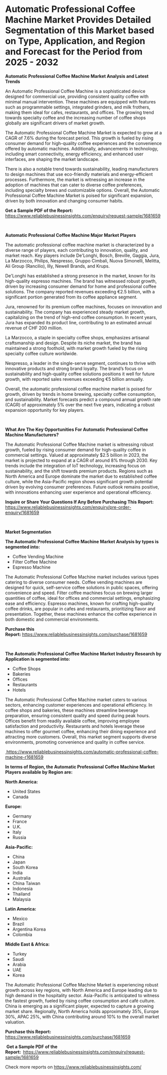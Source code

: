 <p><h1>Automatic Professional Coffee Machine Market Provides Detailed Segmentation of this Market based on Type, Application, and Region and Forecast for the Period from 2025 - 2032</h1></p><p><strong>Automatic Professional Coffee Machine Market Analysis and Latest Trends</strong></p>
<p><p>An Automatic Professional Coffee Machine is a sophisticated device designed for commercial use, providing consistent quality coffee with minimal manual intervention. These machines are equipped with features such as programmable settings, integrated grinders, and milk frothers, making them ideal for cafes, restaurants, and offices. The growing trend towards specialty coffee and the increasing number of coffee shops globally are significant drivers of market growth.</p><p>The Automatic Professional Coffee Machine Market is expected to grow at a CAGR of 7.6% during the forecast period. This growth is fueled by rising consumer demand for high-quality coffee experiences and the convenience offered by automatic machines. Additionally, advancements in technology, including smart connectivity, energy efficiency, and enhanced user interfaces, are shaping the market landscape. </p><p>There is also a notable trend towards sustainability, leading manufacturers to design machines that use eco-friendly materials and energy-efficient processes. Furthermore, the market is witnessing an increase in the adoption of machines that can cater to diverse coffee preferences, including specialty brews and customizable options. Overall, the Automatic Professional Coffee Machine Market is poised for significant expansion, driven by both innovation and changing consumer habits.</p></p>
<p><strong>Get a Sample PDF of the Report:&nbsp;</strong> <a href="https://www.reliablebusinessinsights.com/enquiry/request-sample/1681659?utm_campaign=2142&utm_medium=2&utm_source=Github&utm_content=ia&utm_term=09022025&utm_id=automatic-professional-coffee-machine">https://www.reliablebusinessinsights.com/enquiry/request-sample/1681659</a></p>
<p>&nbsp;</p>
<p><strong>Automatic Professional Coffee Machine Major Market Players</strong></p>
<p><p>The automatic professional coffee machine market is characterized by a diverse range of players, each contributing to innovation, quality, and market reach. Key players include De'Longhi, Bosch, Breville, Gaggia, Jura, La Marzocco, Philips, Nespresso, Gruppo Cimbali, Nuova Simonelli, Melitta, Ali Group (Rancilio), Illy, Newell Brands, and Krups.</p><p>De'Longhi has established a strong presence in the market, known for its high-quality espresso machines. The brand has witnessed robust growth, driven by increasing consumer demand for home and professional coffee solutions. The company reported revenues exceeding €2.5 billion, with a significant portion generated from its coffee appliance segment.</p><p>Jura, renowned for its premium coffee machines, focuses on innovation and sustainability. The company has experienced steady market growth, capitalizing on the trend of high-end coffee consumption. In recent years, Jura has expanded its product line, contributing to an estimated annual revenue of CHF 200 million.</p><p>La Marzocco, a staple in specialty coffee shops, emphasizes artisanal craftsmanship and design. Despite its niche market, the brand has maintained a strong foothold, with market growth fueled by the rising specialty coffee culture worldwide.</p><p>Nespresso, a leader in the single-serve segment, continues to thrive with innovative products and strong brand loyalty. The brand’s focus on sustainability and high-quality coffee solutions positions it well for future growth, with reported sales revenues exceeding €5 billion annually.</p><p>Overall, the automatic professional coffee machine market is poised for growth, driven by trends in home brewing, specialty coffee consumption, and sustainability. Market forecasts predict a compound annual growth rate (CAGR) of approximately 5% over the next five years, indicating a robust expansion opportunity for key players.</p></p>
<p>&nbsp;</p>
<p><strong>What Are The Key Opportunities For Automatic Professional Coffee Machine Manufacturers?</strong></p>
<p><p>The Automatic Professional Coffee Machine market is witnessing robust growth, fueled by rising consumer demand for high-quality coffee in commercial settings. Valued at approximately $2.5 billion in 2023, the market is projected to expand at a CAGR of around 8% through 2030. Key trends include the integration of IoT technology, increasing focus on sustainability, and the shift towards premium products. Regions such as North America and Europe dominate the market due to established coffee culture, while the Asia-Pacific region shows significant growth potential driven by evolving consumer preferences. Future outlook remains positive, with innovations enhancing user experience and operational efficiency.</p></p>
<p><strong>Inquire or Share Your Questions If Any Before Purchasing This Report:</strong> <a href="https://www.reliablebusinessinsights.com/enquiry/pre-order-enquiry/1681659?utm_campaign=2142&utm_medium=2&utm_source=Github&utm_content=ia&utm_term=09022025&utm_id=automatic-professional-coffee-machine">https://www.reliablebusinessinsights.com/enquiry/pre-order-enquiry/1681659</a></p>
<p>&nbsp;</p>
<p><strong>Market Segmentation</strong></p>
<p><strong>The Automatic Professional Coffee Machine Market Analysis by types is segmented into:</strong></p>
<p><ul><li>Coffee Vending Machine</li><li>Filter Coffee Machine</li><li>Espresso Machine</li></ul></p>
<p><p>The Automatic Professional Coffee Machine market includes various types catering to diverse consumer needs. Coffee vending machines are designed for quick, self-service coffee solutions in public spaces, offering convenience and speed. Filter coffee machines focus on brewing larger quantities of coffee, ideal for offices and commercial settings, emphasizing ease and efficiency. Espresso machines, known for crafting high-quality coffee drinks, are popular in cafes and restaurants, prioritizing flavor and presentation. Together, these machines enhance the coffee experience in both domestic and commercial environments.</p></p>
<p><strong>Purchase this Report:&nbsp;</strong><a href="https://www.reliablebusinessinsights.com/purchase/1681659?utm_campaign=2142&utm_medium=2&utm_source=Github&utm_content=ia&utm_term=09022025&utm_id=automatic-professional-coffee-machine">https://www.reliablebusinessinsights.com/purchase/1681659</a></p>
<p>&nbsp;</p>
<p><strong>The Automatic Professional Coffee Machine Market Industry Research by Application is segmented into:</strong></p>
<p><ul><li>Coffee Shops</li><li>Bakeries</li><li>Offices</li><li>Restaurants</li><li>Hotels</li></ul></p>
<p><p>The Automatic Professional Coffee Machine market caters to various sectors, enhancing customer experiences and operational efficiency. In coffee shops and bakeries, these machines streamline beverage preparation, ensuring consistent quality and speed during peak hours. Offices benefit from readily available coffee, improving employee satisfaction and productivity. Restaurants and hotels leverage these machines to offer gourmet coffee, enhancing their dining experience and attracting more customers. Overall, this market segment supports diverse environments, promoting convenience and quality in coffee service.</p></p>
<p><a href="https://www.reliablebusinessinsights.com/automatic-professional-coffee-machine-r1681659?utm_campaign=2142&utm_medium=2&utm_source=Github&utm_content=ia&utm_term=09022025&utm_id=automatic-professional-coffee-machine">&nbsp;https://www.reliablebusinessinsights.com/automatic-professional-coffee-machine-r1681659</a></p>
<p><strong>In terms of Region, the Automatic Professional Coffee Machine Market Players available by Region are:</strong></p>
<p>
    <p> <strong> North America: </strong>
        <ul>
            <li>United States</li>
            <li>Canada</li>
        </ul>
        </p> 
    <p> <strong> Europe: </strong>
        <ul>
            <li>Germany</li>
            <li>France</li>
            <li>U.K.</li>
            <li>Italy</li>
            <li>Russia</li>
        </ul>
        </p> 
    <p> <strong> Asia-Pacific: </strong>
        <ul>
            <li>China</li>
            <li>Japan</li>
            <li>South Korea</li>
            <li>India</li>
            <li>Australia</li>
            <li>China Taiwan</li>
            <li>Indonesia</li>
            <li>Thailand</li>
            <li>Malaysia</li>
        </ul>
        </p> 
    <p> <strong> Latin America: </strong>
        <ul>
            <li>Mexico</li>
            <li>Brazil</li>
            <li>Argentina Korea</li>
            <li>Colombia</li>
        </ul>
        </p> 
    <p> <strong> Middle East & Africa: </strong>
        <ul>
            <li>Turkey</li>
            <li>Saudi</li>
            <li>Arabia</li>
            <li>UAE</li>
            <li>Korea</li>
        </ul>
    </p>
    </p>
<p><p>The Automatic Professional Coffee Machine Market is experiencing robust growth across key regions, with North America and Europe leading due to high demand in the hospitality sector. Asia-Pacific is anticipated to witness the fastest growth, fueled by rising coffee consumption and café culture. China is emerging as a significant player, expected to capture a growing market share. Regionally, North America holds approximately 35%, Europe 30%, APAC 25%, with China contributing around 10% to the overall market valuation.</p></p>
<p><strong>Purchase this Report: </strong><a href="https://www.reliablebusinessinsights.com/purchase/1681659?utm_campaign=2142&utm_medium=2&utm_source=Github&utm_content=ia&utm_term=09022025&utm_id=automatic-professional-coffee-machine">https://www.reliablebusinessinsights.com/purchase/1681659</a></p>
<p>&nbsp;<strong>Get a Sample PDF of the Report:&nbsp;&nbsp;</strong><a href="https://www.reliablebusinessinsights.com/enquiry/request-sample/1681659?utm_campaign=2142&utm_medium=2&utm_source=Github&utm_content=ia&utm_term=09022025&utm_id=automatic-professional-coffee-machine">https://www.reliablebusinessinsights.com/enquiry/request-sample/1681659</a></p>
<p><strong></strong></p>
<p>Check more reports on <a href="https://www.reliablebusinessinsights.com/?utm_campaign=2142&utm_medium=2&utm_source=Github&utm_content=ia&utm_term=09022025&utm_id=automatic-professional-coffee-machine">https://www.reliablebusinessinsights.com/</a></p>